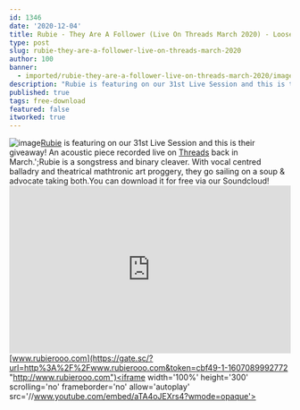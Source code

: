 ```yaml
---
id: 1346
date: '2020-12-04'
title: Rubie - They Are A Follower (Live On Threads March 2020) - Loose Lips
type: post
slug: rubie-they-are-a-follower-live-on-threads-march-2020
author: 100
banner:
  - imported/rubie-they-are-a-follower-live-on-threads-march-2020/image1346.jpeg
description: "Rubie is featuring on our 31st Live Session and this is their giveaway! An acoustic piece recorded live on Threads back in March.\_ Rubie is a songstress and binary cleaver. With vocal centred balladry and theatrical mathtronic art proggery, they go sailing on a soup & advocate taking both. You can download it for free [...]Read More..."
published: true
tags: free-download
featured: false
itworked: true
---
```

![image](../imported/rubie-they-are-a-follower-live-on-threads-march-2020/image1346.jpeg)[Rubie](http://www.rubierooo.com) is featuring on our 31st Live Session and this is their giveaway! An acoustic piece recorded live on [Threads](https://threadsradio.com/) back in March.';Rubie is a songstress and binary cleaver. With vocal centred balladry and theatrical mathtronic art proggery, they go sailing on a soup & advocate taking both.You can download it for free via our Soundcloud!<iframe width='100%' height='300' scrolling='no' frameborder='no' allow='autoplay' src='https://w.soundcloud.com/player/?url=https%3A//api.soundcloud.com/tracks/941326471&color=%23ff5500&auto_play=false&hide_related=false&show_comments=true&show_user=true&show_reposts=false&show_teaser=true'></iframe>[www.rubierooo.com](https://gate.sc/?url=http%3A%2F%2Fwww.rubierooo.com&token=cbf49-1-1607089992772 "http://www.rubierooo.com")<iframe width='100%' height='300' scrolling='no' frameborder='no' allow='autoplay' src='//www.youtube.com/embed/aTA4oJEXrs4?wmode=opaque'></iframe>